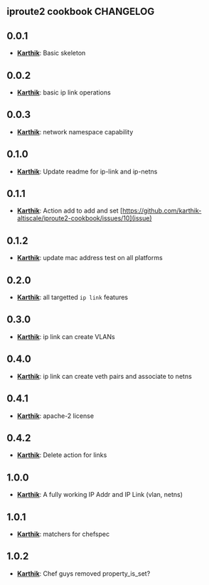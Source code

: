 ## iproute2 cookbook CHANGELOG

## 0.0.1
* [**Karthik**](https://github.com/karthik-altiscale):
  Basic skeleton

## 0.0.2
* [**Karthik**](https://github.com/karthik-altiscale):
  basic ip link operations

## 0.0.3
* [**Karthik**](https://github.com/karthik-altiscale):
  network namespace capability

## 0.1.0
* [**Karthik**](https://github.com/karthik-altiscale):
  Update readme for ip-link and ip-netns

## 0.1.1
* [**Karthik**](https://github.com/karthik-altiscale):
  Action add to add and set [https://github.com/karthik-altiscale/iproute2-cookbook/issues/10](issue) 

## 0.1.2
* [**Karthik**](https://github.com/karthik-altiscale):
  update mac address
  test on all platforms 

## 0.2.0
* [**Karthik**](https://github.com/karthik-altiscale):
  all targetted `ip link` features

## 0.3.0
* [**Karthik**](https://github.com/karthik-altiscale):
  ip link can create VLANs

## 0.4.0
* [**Karthik**](https://github.com/karthik-altiscale):
  ip link can create veth pairs and associate to netns

## 0.4.1
* [**Karthik**](https://github.com/karthik-altiscale):
  apache-2 license

## 0.4.2
* [**Karthik**](https://github.com/karthik-altiscale):
  Delete action for links

## 1.0.0
* [**Karthik**](https://github.com/karthik-altiscale):
  A fully working IP Addr and IP Link (vlan, netns)

## 1.0.1
* [**Karthik**](https://github.com/karthik-altiscale):
  matchers for chefspec

## 1.0.2
* [**Karthik**](https://github.com/karthik-altiscale):
  Chef guys removed property_is_set?
